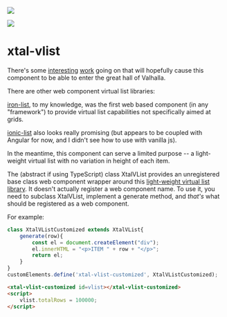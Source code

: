 <a href="https://nodei.co/npm/xtal-vlist/"><img src="https://nodei.co/npm/xtal-vlist.png"></a>

<img src="https://badgen.net/bundlephobia/minzip/xtal-vlist">

# xtal-vlist

There's some [interesting](https://www.chromestatus.com/features/5673195159945216) [work](https://fergald.github.io/virtual-scroller/versions/virtual-content-display-locking-binary-search/demo/jank/) going on that will hopefully cause this component to be able to enter the great hall of Valhalla.

There are other web component virtual list libraries:  

[iron-list](https://www.webcomponents.org/element/@polymer/iron-list), to my knowledge, was the first web based component (in any "framework") to provide virtual list capabilities not specifically aimed at grids. 

[ionic-list](https://ionicframework.com/docs/api/virtual-scroll) also looks really promising (but appears to be coupled with Angular for now, and I didn't see how to use with vanilla js).

In the meantime, this component can serve a limited purpose -- a light-weight virtual list with no variation in height of each item.

The (abstract if using TypeScript) class XtalVList provides an unregistered base class web component wrapper around this [light-weight virtual list library](https://sergimansilla.com/blog/virtual-scrolling/).  It doesn't actually register a web component name.  To use it, you need to subclass XtalVList, implement a generate method, and *that's* what should be registered as a web component.


For example:

```JavaScript
class XtalVListCustomized extends XtalVList{
    generate(row){
        const el = document.createElement("div");
        el.innerHTML = "<p>ITEM " + row + "</p>";
        return el;
    }
}
customElements.define('xtal-vlist-customized', XtalVListCustomized);
```

```html
<xtal-vlist-customized id=vlist></xtal-vlist-customized>       
<script>
    vlist.totalRows = 100000;
</script>
```






